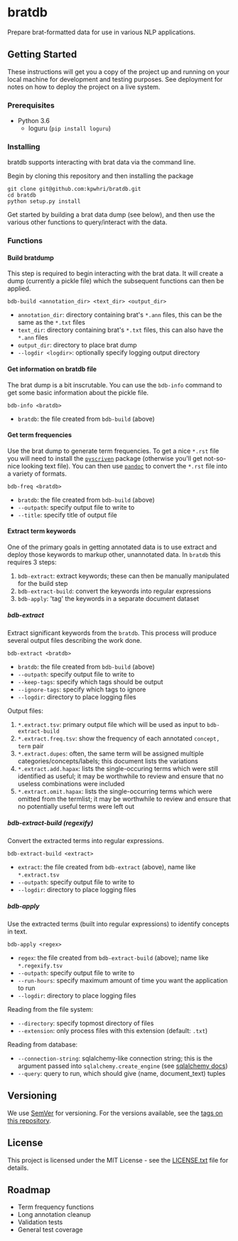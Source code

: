 # bratdb

Prepare brat-formatted data for use in various NLP applications.  

## Getting Started

These instructions will get you a copy of the project up and running on your local machine for development and testing purposes. See deployment for notes on how to deploy the project on a live system.

### Prerequisites

* Python 3.6
    * loguru (`pip install loguru`) 

### Installing

bratdb supports interacting with brat data via the command line.

Begin by cloning this repository and then installing the package

```
git clone git@github.com:kpwhri/bratdb.git
cd bratdb
python setup.py install
```

Get started by building a brat data dump (see below), and then use the various other functions to query/interact with the data.

### Functions

#### Build bratdump

This step is required to begin interacting with the brat data. It will create a dump (currently a pickle file) which the subsequent functions can then be applied.

```
bdb-build <annotation_dir> <text_dir> <output_dir>
```

* `annotation_dir`: directory containing brat's `*.ann` files, this can be the same as the `*.txt` files
* `text_dir`: directory containing brat's `*.txt` files, this can also have the `*.ann` files
* `output_dir`: directory to place brat dump
* `--logdir <logdir>`: optionally specify logging output directory

#### Get information on bratdb file

The brat dump is a bit inscrutable. You can use the `bdb-info` command to get some basic information about the pickle file.

```text
bdb-info <bratdb>
```
* `bratdb`: the file created from `bdb-build` (above)

#### Get term frequencies

Use the brat dump to generate term frequencies. To get a nice `*.rst` file you will need to install the [`pyscriven`](https://github.com/kpwhri/pyscriven) package (otherwise you'll get not-so-nice looking text file). You can then use [`pandoc`](https://pandoc.org/) to convert the `*.rst` file into a variety of formats.

```text
bdb-freq <bratdb>
``` 

* `bratdb`: the file created from `bdb-build` (above)
* `--outpath`: specify output file to write to
* `--title`: specify title of output file

#### Extract term keywords

One of the primary goals in getting annotated data is to use extract and deploy those keywords to markup other, unannotated data. In `bratdb` this requires 3 steps:

1. `bdb-extract`: extract keywords; these can then be manually manipulated for the build step
1. `bdb-extract-build`: convert the keywords into regular expressions
1. `bdb-apply`: 'tag' the keywords in a separate document dataset 

##### bdb-extract
Extract significant keywords from the `bratdb`. This process will produce several output files describing the work done.


```text
bdb-extract <bratdb>
``` 

* `bratdb`: the file created from `bdb-build` (above)
* `--outpath`: specify output file to write to
* `--keep-tags`: specify which tags should be output
* `--ignore-tags`: specify which tags to ignore
* `--logdir`: directory to place logging files 

Output files:
1. `*.extract.tsv`: primary output file which will be used as input to `bdb-extract-build`
2. `*.extract.freq.tsv`: show the frequency of each annotated `concept, term` pair
3. `*.extract.dupes`: often, the same term will be assigned multiple categories/concepts/labels; this document lists the variations
4. `*.extract.add.hapax`: lists the single-occuring terms which were still identified as useful; it may be worthwhile to review and ensure that no useless combinations were included
5. `*.extract.omit.hapax`: lists the single-occurring terms which were omitted from the termlist; it may be worthwhile to review and ensure that no potentially useful terms were left out


##### bdb-extract-build (regexify)
Convert the extracted terms into regular expressions.

```text
bdb-extract-build <extract>
``` 

* `extract`: the file created from `bdb-extract` (above), name like `*.extract.tsv`
* `--outpath`: specify output file to write to
* `--logdir`: directory to place logging files 

##### bdb-apply
Use the extracted terms (built into regular expressions) to identify concepts in text.

```text
bdb-apply <regex>
``` 

* `regex`: the file created from `bdb-extract-build` (above); name like `*.regexify.tsv` 
* `--outpath`: specify output file to write to
* `--run-hours`: specify maximum amount of time you want the application to run
* `--logdir`: directory to place logging files 

Reading from the file system:
* `--directory`: specify topmost directory of files
* `--extension`: only process files with this extension (default: `.txt`)

Reading from database:
* `--connection-string`: sqlalchemy-like connection string; this is the argument passed into `sqlalchemy.create_engine` (see [sqlalchemy docs](https://docs.sqlalchemy.org/en/13/core/engines.html))
* `--query`: query to run, which should give (name, document_text) tuples

## Versioning

We use [SemVer](http://semver.org/) for versioning. For the versions available, see the [tags on this repository](https://github.com/kpwhri/bratdb/tags). 


## License

This project is licensed under the MIT License - see the [LICENSE.txt](LICENSE.txt) file for details.


## Roadmap

* Term frequency functions
* Long annotation cleanup
* Validation tests
* General test coverage
